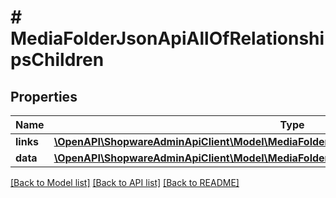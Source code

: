 # # MediaFolderJsonApiAllOfRelationshipsChildren

## Properties

Name | Type | Description | Notes
------------ | ------------- | ------------- | -------------
**links** | [**\OpenAPI\ShopwareAdminApiClient\Model\MediaFolderJsonApiAllOfRelationshipsChildrenLinks**](MediaFolderJsonApiAllOfRelationshipsChildrenLinks.md) |  | [optional]
**data** | [**\OpenAPI\ShopwareAdminApiClient\Model\MediaFolderJsonApiAllOfRelationshipsChildrenData[]**](MediaFolderJsonApiAllOfRelationshipsChildrenData.md) |  | [optional]

[[Back to Model list]](../../README.md#models) [[Back to API list]](../../README.md#endpoints) [[Back to README]](../../README.md)

